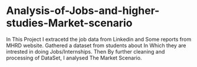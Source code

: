 # Analysis-of-Jobs-and-higher-studies-Market-scenario

In This Project I extracetd the job data from Linkedin and Some reports from MHRD website.
Gathered a dataset from students about In Which they are intrested in doing Jobs/Internships.
Then By further cleaning and processing of DataSet, I analysed The Market Scenario.

